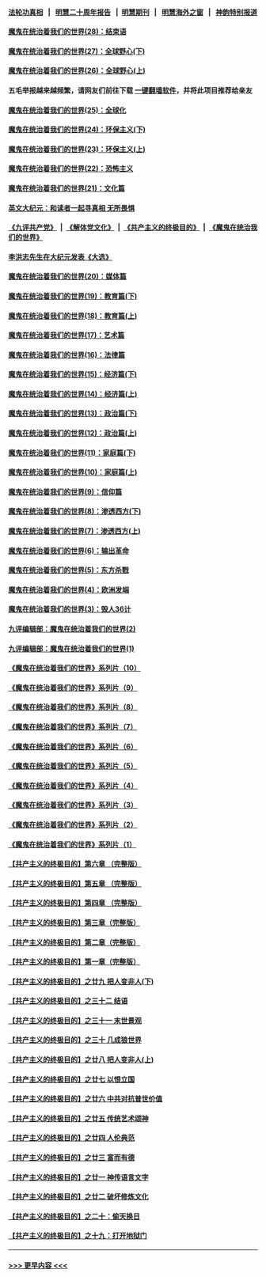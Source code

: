 #### [法轮功真相](https://github.com/gfw-breaker/truth/blob/master/README.md?t=0) &nbsp;&nbsp;|&nbsp;&nbsp; [明慧二十周年报告](https://github.com/gfw-breaker/mh-reports/blob/master/README.md?t=0) &nbsp;&nbsp;|&nbsp;&nbsp;[明慧期刊](https://github.com/gfw-breaker/mh-qikan) &nbsp;&nbsp;|&nbsp;&nbsp; [明慧海外之窗](https://github.com/gfw-breaker/mh-news/blob/master/README.md?t=0) &nbsp;&nbsp;|&nbsp;&nbsp; [神韵特别报道](https://github.com/gfw-breaker/mh-news/blob/master/shenyun.md?t=0)
#### [魔鬼在统治着我们的世界(28)：结束语](../pages/nsc422/n10936246.md?t=06201501) 
#### [魔鬼在统治着我们的世界(27)：全球野心(下)](../pages/nsc422/n10928319.md?t=06201501) 
#### [魔鬼在统治着我们的世界(26)：全球野心(上)](../pages/nsc422/n10900318.md?t=06201501) 
#### 五毛举报越来越频繁，请网友们前往下载 [一键翻墙软件](https://github.com/gfw-breaker/ssr-accounts)，并将此项目推荐给亲友
#### [魔鬼在统治着我们的世界(25)：全球化](../pages/nsc422/n10788205.md?t=06201501) 
#### [魔鬼在统治着我们的世界(24)：环保主义(下)](../pages/nsc422/n10695307.md?t=06201501) 
#### [魔鬼在统治着我们的世界(23)：环保主义(上)](../pages/nsc422/n10688613.md?t=06201501) 
#### [魔鬼在统治着我们的世界(22)：恐怖主义](../pages/nsc422/n10614727.md?t=06201501) 
#### [魔鬼在统治着我们的世界(21)：文化篇](../pages/nsc422/n10597706.md?t=06201501) 
#### [英文大纪元：和读者一起寻真相 无所畏惧](../pages/nsc422/n12542027.md?t=06201501) 
#### [《九评共产党》](https://github.com/begood0513/9ping.md/blob/master/README.md) &nbsp;|&nbsp; [《解体党文化》](../../../../jtdwh.md/blob/master/README.md)  &nbsp;|&nbsp; [《共产主义的终极目的》](../../../../gczydzjmd.md/blob/master/README.md) &nbsp;|&nbsp; [《魔鬼在统治我们的世界》](../../../../mgztzwmdsj.md/blob/master/README.md) 
#### [李洪志先生在大纪元发表《大选》](../pages/nsc422/n12534746.md?t=06201501) 
#### [魔鬼在统治着我们的世界(20)：媒体篇](../pages/nsc422/n10586579.md?t=06201501) 
#### [魔鬼在统治着我们的世界(19)：教育篇(下)](../pages/nsc422/n10564808.md?t=06201501) 
#### [魔鬼在统治着我们的世界(18)：教育篇(上)](../pages/nsc422/n10526970.md?t=06201501) 
#### [魔鬼在统治着我们的世界(17)：艺术篇](../pages/nsc422/n10499093.md?t=06201501) 
#### [魔鬼在统治着我们的世界(16)：法律篇](../pages/nsc422/n10485969.md?t=06201501) 
#### [魔鬼在统治着我们的世界(15)：经济篇(下)](../pages/nsc422/n10469975.md?t=06201501) 
#### [魔鬼在统治着我们的世界(14)：经济篇(上)](../pages/nsc422/n10457370.md?t=06201501) 
#### [魔鬼在统治着我们的世界(13)：政治篇(下)](../pages/nsc422/n10448270.md?t=06201501) 
#### [魔鬼在统治着我们的世界(12)：政治篇(上)](../pages/nsc422/n10444576.md?t=06201501) 
#### [魔鬼在统治着我们的世界(11)：家庭篇(下)](../pages/nsc422/n10440961.md?t=06201501) 
#### [魔鬼在统治着我们的世界(10)：家庭篇(上)](../pages/nsc422/n10435448.md?t=06201501) 
#### [魔鬼在统治着我们的世界(9)：信仰篇](../pages/nsc422/n10432159.md?t=06201501) 
#### [魔鬼在统治着我们的世界(8)：渗透西方(下)](../pages/nsc422/n10429603.md?t=06201501) 
#### [魔鬼在统治着我们的世界(7)：渗透西方(上)](../pages/nsc422/n10426013.md?t=06201501) 
#### [魔鬼在统治着我们的世界(6)：输出革命](../pages/nsc422/n10421536.md?t=06201501) 
#### [魔鬼在统治着我们的世界(5)：东方杀戮](../pages/nsc422/n10417707.md?t=06201501) 
#### [魔鬼在统治着我们的世界(4)：欧洲发端](../pages/nsc422/n10414890.md?t=06201501) 
#### [魔鬼在统治着我们的世界(3)：毁人36计](../pages/nsc422/n10411583.md?t=06201501) 
#### [九评编辑部：魔鬼在统治着我们的世界(2)](../pages/nsc422/n10410036.md?t=06201501) 
#### [九评编辑部：魔鬼在统治着我们的世界(1)](../pages/nsc422/n10406825.md?t=06201501) 
#### [《魔鬼在统治着我们的世界》系列片（10）](../pages/nsc422/n12292670.md?t=06201501) 
#### [《魔鬼在统治着我们的世界》系列片（9）](../pages/nsc422/n12290859.md?t=06201501) 
#### [《魔鬼在统治着我们的世界》系列片（8）](../pages/nsc422/n12287445.md?t=06201501) 
#### [《魔鬼在统治着我们的世界》系列片（7）](../pages/nsc422/n12283425.md?t=06201501) 
#### [《魔鬼在统治着我们的世界》系列片（6）](../pages/nsc422/n12282314.md?t=06201501) 
#### [《魔鬼在统治着我们的世界》系列片（5）](../pages/nsc422/n12281419.md?t=06201501) 
#### [《魔鬼在统治着我们的世界》系列片（4）](../pages/nsc422/n12274024.md?t=06201501) 
#### [《魔鬼在统治着我们的世界》系列片（3）](../pages/nsc422/n12271322.md?t=06201501) 
#### [《魔鬼在统治着我们的世界》系列片（2）](../pages/nsc422/n12269049.md?t=06201501) 
#### [《魔鬼在统治着我们的世界》系列片（1）](../pages/nsc422/n12267575.md?t=06201501) 
#### [【共产主义的终极目的】第六章 （完整版）](../pages/nsc422/n11428913.md?t=06201501) 
#### [【共产主义的终极目的】第五章 （完整版）](../pages/nsc422/n11428912.md?t=06201501) 
#### [【共产主义的终极目的】第四章 （完整版）](../pages/nsc422/n11428907.md?t=06201501) 
#### [【共产主义的终极目的】第三章（完整版）](../pages/nsc422/n11428848.md?t=06201501) 
#### [【共产主义的终极目的】第二章（完整版）](../pages/nsc422/n11428831.md?t=06201501) 
#### [【共产主义的终极目的】第一章（完整版）](../pages/nsc422/n11417651.md?t=06201501) 
#### [【共产主义的终极目的】之廿九 把人变非人(下)](../pages/nsc422/n11344140.md?t=06201501) 
#### [【共产主义的终极目的】之三十二 结语](../pages/nsc422/n11360535.md?t=06201501) 
#### [【共产主义的终极目的】之三十一 末世景观](../pages/nsc422/n11351129.md?t=06201501) 
#### [【共产主义的终极目的】之三十 几成狼世界](../pages/nsc422/n11348280.md?t=06201501) 
#### [【共产主义的终极目的】之廿八 把人变非人(上)](../pages/nsc422/n11340492.md?t=06201501) 
#### [【共产主义的终极目的】之廿七 以恨立国](../pages/nsc422/n11336944.md?t=06201501) 
#### [【共产主义的终极目的】之廿六 中共对抗普世价值](../pages/nsc422/n11324785.md?t=06201501) 
#### [【共产主义的终极目的】之廿五 传统艺术颂神](../pages/nsc422/n11296396.md?t=06201501) 
#### [【共产主义的终极目的】之廿四 人伦典范](../pages/nsc422/n11296397.md?t=06201501) 
#### [【共产主义的终极目的】之廿三 富而有德](../pages/nsc422/n11283598.md?t=06201501) 
#### [【共产主义的终极目的】之廿一 神传语言文字](../pages/nsc422/n11263265.md?t=06201501) 
#### [【共产主义的终极目的】之廿二 破坏修炼文化](../pages/nsc422/n11245728.md?t=06201501) 
#### [【共产主义的终极目的】之二十：偷天换日](../pages/nsc422/n11238846.md?t=06201501) 
#### [【共产主义的终极目的】之十九：打开地狱门](../pages/nsc422/n11206376.md?t=06201501) 

----
#### [ >>> 更早内容 <<< ](../indexes/nsc422-earlier.md)

